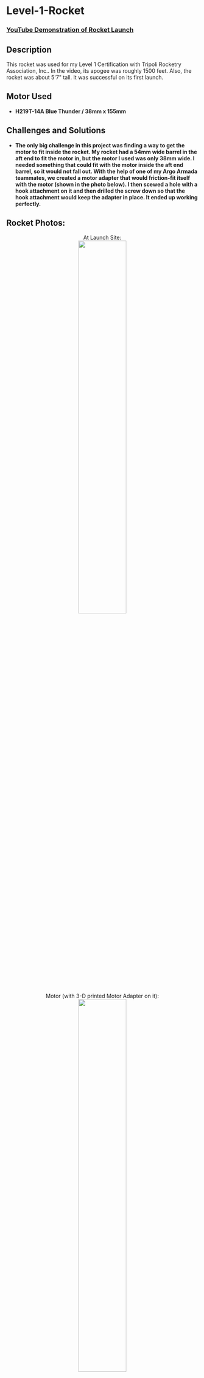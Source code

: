 <h1>Level-1-Rocket</h1>

 ### [YouTube Demonstration of Rocket Launch](https://youtube.com/shorts/gnUIQKrEAl4)

<h2>Description</h2>
This rocket was used for my Level 1 Certification with Tripoli Rocketry Association, Inc.. In the video, its apogee was roughly 1500 feet. Also, the rocket was about 5'7" tall. It was successful on its first launch.
<br />


<h2>Motor Used</h2>

- <b>H219T-14A Blue Thunder / 38mm x 155mm</b> 

<h2>Challenges and Solutions</h2>

- <b>The only big challenge in this project was finding a way to get the motor to fit inside the rocket. My rocket had a 54mm wide barrel in the aft end to fit the motor in, but the motor I used was only 38mm wide. I needed something that could fit with the motor inside the aft end barrel, so it would not fall out. With the help of one of my Argo Armada teammates, we created a motor adapter that would friction-fit itself with the motor (shown in the photo below). I then scewed a hole with a hook attachment on it and then drilled the screw down so that the hook attachment would keep the adapter in place. It ended up working perfectly.  </b> 

<h2>Rocket Photos:</h2>

<p align="center">
At Launch Site: <br/>
<img src="https://i.imgur.com/SITqjJ3.jpeg" height="50%" width="50%" />
<br />
<br />
Motor (with 3-D printed Motor Adapter on it):  <br/>
<img src="https://i.imgur.com/5Ya8W6r.jpeg" height="50%" width="50%" />
<br />
<br />
